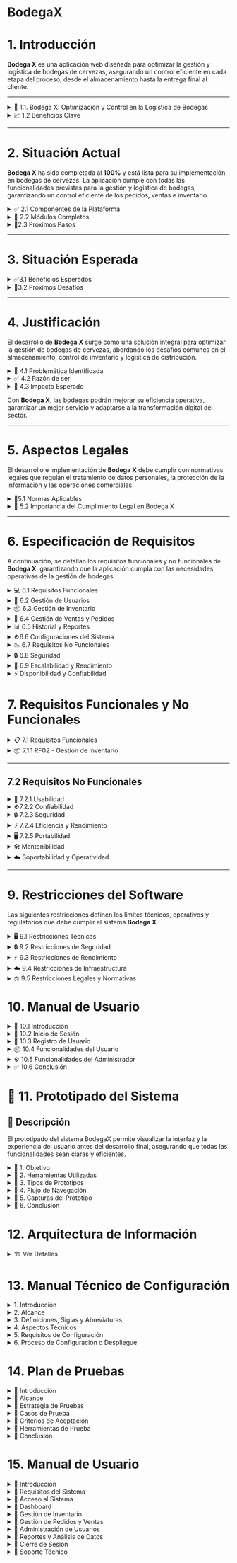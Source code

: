 # BodegaX

 # 1. **Introducción**  

 **Bodega X** es una aplicación web diseñada para optimizar la gestión y logística de bodegas de cervezas, asegurando un control eficiente en cada etapa del proceso, desde el almacenamiento hasta la entrega final al cliente.  


---
<details>
<summary> 🚀 1.1. Bodega X: Optimización y Control en la Logística de Bodegas  </summary>


Esta plataforma permite a las bodegas administrar sus ventas, gestionar inventarios y hacer un seguimiento detallado de los pedidos en tiempo real. Con módulos específicos para administradores y usuarios, **Bodega X** ofrece una experiencia intuitiva y adaptable a las necesidades del sector, garantizando transparencia y eficiencia en la distribución.  

</details> 

<details>
<summary>📈 1.2 Beneficios Clave</summary>

- **Optimización del Inventario**: Control en tiempo real de stock y productos.  
- **Automatización de Ventas**: Creación y gestión eficiente de pedidos.  
- **Historial y Reportes**: Análisis detallado de transacciones y movimientos.  
- **Gestión de Usuarios**: Roles y permisos para un acceso seguro y eficiente.  

</details>  


---



# 2. Situación Actual 

**Bodega X** ha sido completada al **100%** y está lista para su implementación en bodegas de cervezas. La aplicación cumple con todas las funcionalidades previstas para la gestión y logística de bodegas, garantizando un control eficiente de los pedidos, ventas e inventario.  

<details>
<summary>✅ 2.1 Componentes de la Plataforma</summary>

- **Frontend en Angular**: Interfaz intuitiva y responsive para la gestión de bodegas.  
- **Backend en Spring Boot**: API robusta y segura para la administración de datos.  
- **Base de datos en PostgreSQL**: Almacenamiento eficiente y estructurado de la información.  

</details>

<details>
<summary>📌 2.2 Módulos Completos</summary>

- **Gestión de ventas y pedidos**.  
- **Administración de inventario**.  
- **Historial de transacciones**.  
- **Configuraciones avanzadas**.  

</details>

<details>
<summary>🚀2.3 Próximos Pasos</summary>

- **Implementación y despliegue** en servidores de producción.  
- **Monitoreo y pruebas** en entornos reales.  
- **Optimización y mantenimiento** según el uso en producción.  

</details>

 

---  

 # 3. Situación Esperada 
<details>
  
Tras su implementación, **Bodega X** se espera que se convierta en una solución clave para la gestión eficiente de bodegas de cervezas, optimizando los procesos de almacenamiento, ventas y distribución.  


<summary>✅3.1  Beneficios Esperados</summary>

- **Mejore la eficiencia operativa**, reduciendo tiempos de gestión y optimizando el control del inventario.  
- **Automatice y agilice los pedidos**, permitiendo un flujo de trabajo más dinámico y reduciendo errores manuales.  
- **Asegure trazabilidad y transparencia**, con un historial detallado de ventas, pedidos y movimientos de stock.  
- **Facilite la toma de decisiones estratégicas**, gracias a reportes y análisis basados en datos en tiempo real.  
- **Garantice escalabilidad y estabilidad**, permitiendo futuras actualizaciones y mejoras sin afectar la operatividad.  

</details>

<details>
<summary>📌3.2  Próximos Desafíos</summary>

- Implementar mejoras basadas en el feedback de los usuarios.  
- Evaluar la integración con sistemas externos de facturación y logística.  
- Optimizar aún más el rendimiento para soportar un mayor volumen de datos y usuarios.  

</details>




---  

#  4. Justificación 

El desarrollo de **Bodega X** surge como una solución integral para optimizar la gestión de bodegas de cervezas, abordando los desafíos comunes en el almacenamiento, control de inventario y logística de distribución.  

<details>
<summary>🛑 4.1 Problemática Identificada</summary>

- **Gestión manual ineficiente**: Muchas bodegas aún dependen de registros físicos o sistemas desactualizados, lo que genera errores y pérdida de información.  
- **Falta de visibilidad en los procesos**: No existe un control centralizado de pedidos, ventas e inventario, dificultando la toma de decisiones.  
- **Demoras en la logística**: La falta de automatización retrasa la entrega de pedidos y afecta la satisfacción del cliente.  
- **Dificultad en el análisis de datos**: Sin herramientas adecuadas, es complicado extraer información clave para optimizar la operación.  

</details>

<details>
<summary>✅ 4.2 Razón de ser </summary>

- **Automatización de procesos**: Digitaliza y agiliza la gestión de ventas, pedidos e inventario.  
- **Optimización del control logístico**: Proporciona información en tiempo real sobre el estado de los productos y pedidos.  
- **Mejora en la toma de decisiones**: Gracias a reportes detallados, permite analizar tendencias y optimizar estrategias comerciales.  
- **Escalabilidad y adaptabilidad**: Diseñada para crecer junto con las necesidades de la bodega, permitiendo futuras integraciones.  

</details>

<details>
<summary>🚀 4.3 Impacto Esperado</summary>

- **Reducción de errores** en la gestión de inventarios y pedidos.  
- **Ahorro de tiempo y recursos** en procesos administrativos.  
- **Mayor satisfacción del cliente** gracias a entregas más rápidas y precisas.  
- **Un sistema centralizado y seguro** para la administración de la bodega.  

</details>

Con **Bodega X**, las bodegas podrán mejorar su eficiencia operativa, garantizar un mejor servicio y adaptarse a la transformación digital del sector.  



---  

# 5. **Aspectos Legales**  

El desarrollo e implementación de **Bodega X** debe cumplir con normativas legales que regulan el tratamiento de datos personales, la protección de la información y las operaciones comerciales.  

<details>
  <summary>📜5.1 Normas Aplicables</summary>

  | Norma o Ley | Descripción | Enlace |  
  | --- | --- | --- |  
  | **Ley de Protección de Datos Personales o Ley 1581 de 2012** | Reconoce y protege el derecho que tienen todas las personas a conocer, actualizar y rectificar las informaciones que se hayan recogido sobre ellas en bases de datos o archivos que sean susceptibles de tratamiento por entidades de naturaleza pública o privada. | https://tinyurl.com/2p8k5j9y |  
  | **Reglamento General de Protección de Datos (GDPR) - UE** | Regula la protección de datos personales en la Unión Europea, estableciendo derechos para los usuarios y obligaciones para las empresas que manejen información personal. |https://tinyurl.com/4t6c5j8u | 
  | **Ley 527 de 1999 - Comercio Electrónico (Colombia)** | Regula la validez jurídica de los mensajes de datos y el uso de firmas digitales en transacciones electrónicas. | https://tinyurl.com/ywvnyc9u |  
  | **Ley 962 de 2005 - Simplificación de Trámites** | Busca la optimización de procesos administrativos, promoviendo la digitalización y simplificación en sectores públicos y privados. | https://tinyurl.com/3hpcnux5 |  
  | **Ley 1266 de 2008 - Hábeas Data** | Regula la administración de datos financieros, comerciales y crediticios, garantizando el derecho a la intimidad y el buen nombre de los ciudadanos. | https://tinyurl.com/5by5ykzu |  

</details>

<details>

  <summary>📜 5.2 Importancia del Cumplimiento Legal en Bodega X </summary> 

✅ **Protección de Datos:** Se garantizará el cumplimiento de la Ley 1581 de 2012 y el GDPR para asegurar que los datos personales de los clientes y usuarios sean manejados de forma segura.  
✅ **Validez de Transacciones Electrónicas:** La plataforma se alineará con la Ley 527 de 1999 para garantizar la legalidad de las transacciones digitales.  
✅ **Seguridad y Privacidad:** Se adoptarán medidas para el manejo responsable de datos financieros y comerciales, cumpliendo con la Ley 1266 de 2008.  

Con este marco legal, **Bodega X** operará de manera segura, confiable y conforme a la normativa vigente.  

 </details>

---  

# 6. Especificación de Requisitos  

A continuación, se detallan los requisitos funcionales y no funcionales de **Bodega X**, garantizando que la aplicación cumpla con las necesidades operativas de la gestión de bodegas.  

<details>
  
<summary>💻 6.1 Requisitos Funcionales  </summary> 
  
  

Estos requisitos describen las funcionalidades esenciales que debe cumplir el sistema.  
</details>

<details>

  <summary>👤 6.2 Gestión de Usuarios</summary>

  - Registro, autenticación y autorización de usuarios con roles específicos (administrador, operador, supervisor).  
  - Control de acceso basado en permisos según el perfil del usuario.  

</details>

<details>
  <summary>📦 6.3 Gestión de Inventario</summary>

  - Registro y actualización de productos en la bodega.  
  - Control de stock con alertas de baja existencia.  
  - Historial de movimientos de productos dentro de la bodega.  

</details>

<details>
  <summary>🛒 6.4 Gestión de Ventas y Pedidos</summary>

  - Creación, modificación y cancelación de pedidos.  
  - Generación de facturas y control de pagos.  
  - Seguimiento del estado de cada pedido (pendiente, en proceso, entregado).  

</details>

<details>
  <summary>📊 6.5 Historial y Reportes</summary>

  - Generación de reportes sobre ventas, inventario y clientes.  
  - Exportación de reportes en formatos CSV o PDF.  

</details>

<details>
  <summary>⚙️6.6 Configuraciones del Sistema</summary>

  - Personalización de parámetros operativos según las necesidades de la bodega.  
  - Gestión de impuestos y descuentos en productos.  

</details>


<details>

<summary>📉 6.7 Requisitos No Funcionales</summary>  

Estos requisitos establecen características de calidad y desempeño del sistema.  
</details>
<details>
  <summary>🔒 6.8 Seguridad</summary>

  - Uso de autenticación basada en JWT para proteger las sesiones de usuario.  
  - Cifrado de contraseñas y datos sensibles.  

</details>

<details>
  <summary>🚀 6.9 Escalabilidad y Rendimiento</summary>

  - Arquitectura optimizada para manejar un alto volumen de datos y transacciones.  
  - Backend con Spring Boot y PostgreSQL para garantizar estabilidad y eficiencia.  

</details>

<details>
  <summary>⚡ Disponibilidad y Confiabilidad</summary>

  - Sistema con alta disponibilidad para evitar interrupciones en la operación.  
  - Mecanismos de recuperación para minimizar la pérdida de datos.  

</details>



# 7. Requisitos Funcionales y No Funcionales

<details>
  



<summary>📋  7.1 Requisitos Funcionales </summary>

| FUNCIONALIDAD                                    | TIPO       |
|--------------------------------------------------|------------|
| RF01 - Registro y autenticación de usuarios.    | Esencial   |
| RF02 - Asignación de roles y permisos.          | Esencial   |
| RF03 - Gestión de productos e inventario.       | Esencial   |
| RF04 - Control de stock con alertas automáticas.| Esencial   |
| RF05 - Creación, modificación y cancelación de pedidos. | Esencial   |
| RF06 - Facturación y gestión de pagos.          | Esencial   |
| RF07 - Historial de ventas y pedidos.           | Esencial   |
| RF08 - Generación de reportes en CSV y PDF.     | Ideal      |
| RF09 - Notificaciones en tiempo real.           | Ideal      |
| RF10 - Personalización de la configuración del sistema. | Ideal      |
| RF11 - Integración con sistemas de facturación electrónica. | Opcional   |
| RF12 - Soporte para múltiples bodegas.          | Opcional   |
| RF13 - Modo offline para consulta de datos.     | Opcional   |

</details>

  <details>
<summary>📦 7.1.1 RF02 - Gestión de Inventario</summary>

**ID del Requerimiento:** RF02  
**Nombre del Requerimiento:** Gestión de Inventario  

**Descripción:**  
Permite la administración del stock de productos dentro de la bodega, actualizando en tiempo real la cantidad disponible y generando alertas cuando un producto esté por agotarse.  

**Requisitos Implícitos:**  
- **RF02.1 - Registro de Productos:** Permite agregar nuevos productos al sistema.  
- **RF02.2 - Control de Stock:** Actualiza las existencias en tiempo real según las transacciones realizadas.  
- **RF02.3 - Alertas Automáticas:** Envía notificaciones cuando un producto esté por agotarse.  

**Prioridad:** Alta  

</details>


---

## 7.2 Requisitos No Funcionales  

<details>
  <summary>🎨  7.2.1 Usabilidad</summary>

  - **RNF01 - Aprendizaje del sistema:** El tiempo de aprendizaje del sistema por un usuario deberá ser menor a 4 horas.  
  - **RNF02 - Manuales de usuario:** El sistema debe contar con manuales de usuario estructurados adecuadamente dentro de la aplicación.  
  - **RNF03 - Interfaz intuitiva:** La interfaz debe ser fácil de usar, con una navegación fluida y clara para los usuarios.  

</details>

<details>
  <summary>⚙️7.2.2 Confiabilidad</summary>

  - **RNF04 - Disponibilidad del sistema:** El sistema debe garantizar una disponibilidad del 99.9% durante su operación.  
  - **RNF05 - Recuperación ante fallos:** En caso de fallo, el sistema debe restablecerse en menos de 5 minutos sin pérdida de datos.  
  - **RNF06 - Integridad de datos:** Los datos almacenados deben mantenerse consistentes y sin corrupción.  

</details>

<details>
  <summary>🔒 7.2.3 Seguridad</summary>

  - **RNF07 - Autenticación y Autorización:** Todos los usuarios deben autenticarse mediante credenciales seguras y contar con permisos adecuados.  
  - **RNF08 - Encriptación de datos:** La información sensible debe almacenarse utilizando cifrado AES-256.  
  - **RNF09 - Protección contra ataques:** Se deben implementar medidas contra inyección SQL, XSS y CSRF.  

</details>

<details>
  <summary>⚡ 7.2.4 Eficiencia y Rendimiento</summary>

  - **RNF10 - Respuesta del servidor:** El tiempo de respuesta para cualquier operación dentro del sistema no debe exceder los 2 segundos.  
  - **RNF11 - Optimización del frontend:** La carga inicial de la aplicación no debe superar los 3 segundos en conexiones estándar.  
  - **RNF12 - Escalabilidad:** El sistema debe poder manejar un incremento del 50% en usuarios sin degradar su rendimiento.  

</details>

<details>
  <summary>🖥️ 7.2.5 Portabilidad</summary>

  - **RNF13 - Compatibilidad con navegadores:** El sistema debe ser compatible con Chrome, Firefox, Edge y Safari.  
  - **RNF14 - Adaptabilidad en dispositivos:** La interfaz debe ser responsive y adaptable a móviles, tablets y desktops.  

</details>

<details>
  <summary>🛠️ Mantenibilidad</summary>

  - **RNF15 - Código modular:** La aplicación debe desarrollarse siguiendo principios de código limpio y modularidad.  
  - **RNF16 - Documentación técnica:** Debe contar con documentación técnica completa para facilitar su mantenimiento.  
  - **RNF17 - Pruebas automatizadas:** Se deben incluir pruebas unitarias y de integración para garantizar la calidad del software.  

</details>

<details>
  <summary>☁️ Soportabilidad y Operatividad</summary>

  - **RNF18 - Despliegue en la nube:** El sistema debe poder desplegarse en entornos de nube como AWS o GCP.  
  - **RNF19 - Monitoreo en tiempo real:** Se debe implementar un sistema de monitoreo para la detección temprana de fallos.  
  - **RNF20 - Soporte técnico:** Debe existir un canal de soporte disponible para los usuarios en caso de incidencias.  

</details>


---

# 9. Restricciones del Software  

Las siguientes restricciones definen los límites técnicos, operativos y regulatorios que debe cumplir el sistema **Bodega X**.

<details>
  <summary>🖥️ 9.1 Restricciones Técnicas</summary>

  - **RT01** - El sistema debe estar desarrollado utilizando **Angular** para el frontend y **Spring Boot** para el backend.  
  - **RT02** - La base de datos debe ser **PostgreSQL**, garantizando integridad y escalabilidad.  
  - **RT03** - La aplicación debe estar optimizada para ejecutarse en un entorno **Windows**.  
  - **RT04** - Todas las peticiones entre frontend y backend deben realizarse mediante **API REST** con formato JSON.  
  - **RT05** - La autenticación de usuarios debe implementarse utilizando **JWT (JSON Web Tokens)**.  

</details>

<details>
  <summary>🔒 9.2 Restricciones de Seguridad</summary>

  - **RS01** - El acceso al sistema debe requerir autenticación con credenciales seguras.  
  - **RS02** - La información sensible debe almacenarse con cifrado **AES-256** y las contraseñas deben ser hasheadas con **bcrypt**.  
  - **RS03** - Se debe implementar **HTTPS** para cifrar la comunicación entre el cliente y el servidor.  
  - **RS04** - El sistema debe cumplir con la **Ley 1581 de 2012** sobre protección de datos personales.  

</details>

<details>
  <summary>⚡ 9.3 Restricciones de Rendimiento</summary>

  - **RR01** - El tiempo de respuesta para cualquier operación no debe superar los **2 segundos** en condiciones normales.  
  - **RR02** - La aplicación debe ser capaz de manejar hasta **500 usuarios concurrentes** sin degradación en el rendimiento.  
  - **RR03** - El sistema debe permitir la carga de archivos de hasta **10 MB** sin afectar la experiencia del usuario.  

</details>

<details>
  <summary>☁️ 9.4 Restricciones de Infraestructura</summary>

  - **RI01** - El sistema debe ser desplegable en **Google Cloud Platform (GCP)** o **Amazon Web Services (AWS)**.  
  - **RI02** - La infraestructura debe permitir la escalabilidad horizontal para soportar incrementos en la demanda.  
  - **RI03** - Se debe implementar un sistema de **monitoreo en tiempo real** para detectar fallos de servicio.  

</details>

<details>
  <summary>⚖️ 9.5 Restricciones Legales y Normativas</summary>

  - **RL01** - El software debe cumplir con las regulaciones locales de comercio electrónico y protección de datos.  
  - **RL02** - Toda la documentación del software debe estar redactada en **español**.  
  - **RL03** - No se permite la reventa o distribución del software sin autorización previa.  

</details>


# 10. Manual de Usuario

<details>
  <summary>📌 10.1 Introducción</summary>

  El presente manual describe el uso del **Sistema de Gestión ERP BodegaX**, detallando las funcionalidades para **usuarios** y **administradores**. Este sistema permite gestionar inventarios, ventas y pedidos de cajas de cerveza dentro de la bodega.

</details>

<details>
  <summary>🔑 10.2 Inicio de Sesión</summary>

  Para acceder al sistema, el usuario debe seguir estos pasos:

  1. Ingresar a la página de inicio de sesión.
  2. Introducir su **nombre de usuario** y **contraseña**.
  3. Hacer clic en el botón **Iniciar Sesión**.

  Si las credenciales son correctas, el usuario será dirigido a su **panel principal**.

</details>

<details>
  <summary>📝 10.3 Registro de Usuario</summary>

  Existen dos tipos de registro en BodegaX:

  ### 10.3.1 Registro como Usuario
  - Completar el formulario de registro con **nombre, correo electrónico y contraseña**.
  - Acceder a funcionalidades de **gestión de pedidos** y **visualización de ventas**.

  ### 10.3.2 Registro como Administrador
  - Los administradores deben proporcionar información adicional.
  - Tienen acceso a **gestión de inventarios y usuarios**.

</details>

<details>
  <summary>📦 10.4 Funcionalidades del Usuario</summary>

  Los usuarios pueden acceder a las siguientes funciones:

  ### 10.4.1 Pedidos (Home)
  - Visualizar el estado actual de las ventas de cajas de cerveza.
  - Realizar solicitudes de nuevas cajas a la bodega.

  ### 10.4.2 Historial de Ventas
  - Consultar todas las ventas realizadas en el último mes.
  - Ver detalles como:
    - **Marca** de la cerveza.
    - **Cantidad** vendida.
    - **Total generado** por las ventas.

</details>

<details>
  <summary>⚙️ 10.5 Funcionalidades del Administrador</summary>

  Los administradores tienen acceso a módulos avanzados:

  ### 10.5.1 Ventas (Despachos de Bodega)
  - Ver y gestionar los despachos de cajas de cerveza.

  ### 10.5.2 Entradas de Inventario
  - Registrar y visualizar entradas de cajas de cerveza por **marca y cantidad**.

  ### 10.5.3 Gestión de Inventario
  - Monitorear el inventario total de la bodega.
  - Organización por **marca** y **cantidad disponible**.

  ### 10.5.4 Historial de Ventas
  - Consultar las ventas realizadas en el último mes.

  ### 10.5.5 Gestión de Pedidos
  - Revisar y gestionar pedidos realizados por los usuarios.

  ### 10.5.6 Configuración de Usuarios
  - Crear, editar y eliminar usuarios dentro del sistema.
  - Control de accesos a distintos módulos.

</details>

<details>
  <summary>✅ 10.6 Conclusión</summary>

  **BodegaX** es una herramienta integral para la gestión de bodegas de cerveza, brindando:
  - **Automatización** en la administración de inventario y pedidos.
  - **Optimización** de la gestión logística y operativa.
  - **Facilidad de uso** para usuarios y administradores.

</details>


# 📌 11. Prototipado del Sistema

## 📖 Descripción
El prototipado del sistema BodegaX permite visualizar la interfaz y la experiencia del usuario antes del desarrollo final, asegurando que todas las funcionalidades sean claras y eficientes.

<details>
  <summary>📌 1. Objetivo</summary>

El objetivo del prototipado es definir y validar la estructura, diseño y navegación del sistema BodegaX antes de su implementación definitiva. Se busca:

- Facilitar la retroalimentación temprana.
- Identificar mejoras en la usabilidad.
- Optimizar la experiencia del usuario.

</details>

<details>
  <summary>🎨 2. Herramientas Utilizadas</summary>

Para el desarrollo del prototipo se utilizaron las siguientes herramientas:

- **Figma**: Para el diseño de interfaces interactivas.
- **Adobe XD**: Para pruebas de experiencia de usuario.
- **Balsamiq**: Para wireframes iniciales de baja fidelidad.

</details>

<details>
  <summary>📐 3. Tipos de Prototipos</summary>

Se diseñaron tres niveles de prototipos:

- **Baja Fidelidad**: Wireframes básicos en Balsamiq para estructurar la interfaz.
- **Media Fidelidad**: Prototipos en Figma con diseño más detallado.
- **Alta Fidelidad**: Interfaces interactivas en Adobe XD, simulando la navegación real.

</details>

<details>
  <summary>📌 4. Flujo de Navegación</summary>

El flujo de navegación del sistema se compone de:

1. **Pantalla de Inicio**: Login y acceso de usuarios.
2. **Dashboard**: Vista general con métricas clave.
3. **Gestión de Inventario**: Registro, actualización y consulta de productos.
4. **Pedidos y Ventas**: Control de órdenes y generación de reportes.
5. **Configuraciones**: Administración de usuarios y permisos.

</details>

<details>
  <summary>📸 5. Capturas del Prototipo</summary>

Aquí puedes ver algunas imágenes del prototipo:

**Pantalla de Inicio**  

![Pantalla de Inicio](src/assets/HOME.jpg)

**Dashboard**  

![Dashboard](src/assets/LOGIN.jpg)

**Gestión de Inventario** 

![Gestión de Inventario](src/assets/INVENTARIO.jpg)

</details>

<details>
  <summary>📌 6. Conclusión</summary>

El prototipado permitió visualizar de forma efectiva la interfaz del sistema BodegaX, facilitando mejoras y optimizaciones antes de la fase de desarrollo. Gracias a las pruebas realizadas, se garantizó una experiencia de usuario intuitiva y eficiente.

</details>


# **12. Arquitectura de Información** 
<details>
  
 


  <summary>🏗️ Ver Detalles</summary>

## 📖 Descripción  
La **Arquitectura de Información** de BodegaX define la estructura, jerarquía y relación entre los diferentes módulos del sistema, asegurando una navegación intuitiva y eficiente.

---

## 📌 12.1. Estructura General  
El sistema se divide en las siguientes capas:

- **Frontend** (Angular): Interfaz de usuario y experiencia interactiva.  
- **Backend** (Spring Boot): Procesamiento de lógica de negocio y API REST.  
- **Base de Datos** (PostgreSQL): Almacenamiento y gestión de datos.  
- **Autenticación y Seguridad**: Implementación de OAuth2 y JWT.  

---

## 📌 12.2. Módulos Principales  
El sistema se organiza en los siguientes módulos funcionales:

1. **Autenticación y Usuarios**  
   - Registro e inicio de sesión.  
   - Roles y permisos.  
   - Recuperación de contraseña.  

2. **Dashboard**  
   - Panel con métricas y reportes.  
   - Accesos directos a módulos principales.  

3. **Gestión de Inventario**  
   - Registro y actualización de productos.  
   - Control de stock y proveedores.  
   - Alertas por niveles bajos de existencias.  

4. **Gestión de Pedidos y Ventas**  
   - Creación y seguimiento de pedidos.  
   - Facturación y generación de reportes.  

5. **Configuraciones**  
   - Administración de parámetros del sistema.  
   - Gestión de usuarios y permisos.  

---

## 📌 12.3. Diagrama de Arquitectura  
![Diagrama De BD](src/assets/Estructura%20BD.jpg)

</details>


 # 13. **Manual Técnico de Configuración**

<details>
  <summary> 1. Introducción</summary>

BodegaX es un sistema de gestión de bodegas de cervezas que permite administrar inventario, pedidos, ventas y usuarios de manera eficiente.  
Este manual técnico proporciona la información necesaria para la configuración, despliegue y correcto funcionamiento del sistema.

</details>

<details>
  <summary> 2. Alcance</summary>

Este documento cubre la configuración y despliegue de **BodegaX**, tanto en su frontend desarrollado en **Angular** como en su backend construido con **Spring Boot**.  
Incluye detalles sobre la infraestructura necesaria, configuración de base de datos **PostgreSQL**, servidores de aplicaciones y herramientas requeridas.

</details>

<details>
  <summary> 3. Definiciones, Siglas y Abreviaturas</summary>

- **Frontend**: Interfaz de usuario desarrollada en Angular.  
- **Backend**: Lógica del negocio y API construida con Spring Boot.  
- **PostgreSQL**: Sistema de gestión de base de datos utilizado.  
- **GCP**: Google Cloud Platform, donde se puede desplegar la aplicación.  
- **CI/CD**: Integración y entrega continua para despliegues automatizados.  

</details>

<details>
  <summary> 4. Aspectos Técnicos</summary>

### 4.1. Metodología de trabajo usada.
Se utilizó una **metodología híbrida**, combinando **SCRUM** para la gestión ágil del proyecto con **prácticas de integración continua (CI/CD)**.  

### 4.2. Tipo de Software o Enfoque tecnológico.
**BodegaX** es una **aplicación web full stack** con arquitectura cliente-servidor.  
El frontend está desarrollado en **Angular** y consume APIs REST proporcionadas por el backend en **Spring Boot**.

### 4.3. Arquitectura Tecnológica.
La arquitectura es de **tres capas**:
- **Capa de presentación**: Angular.
- **Capa de negocio**: Spring Boot.
- **Capa de datos**: PostgreSQL.

El backend sigue una **arquitectura de microservicios**, lo que facilita su escalabilidad.

### 4.4. Patrones de Diseño usados.
- **MVC (Model-View-Controller)** en el frontend y backend.
- **Repository Pattern** en el acceso a datos.
- **DTO (Data Transfer Object)** para optimizar la transferencia de datos entre capas.

### 4.5. Gestión de Datos.
Se utiliza **PostgreSQL** como base de datos relacional para garantizar la consistencia y escalabilidad de la información almacenada.

</details>

<details>
  <summary> 5. Requisitos de Configuración</summary>

### 5.1. Requisitos del Servidor Backend
- **Lenguaje**: Java 17+
- **Framework**: Spring Boot 3.x
- **Base de Datos**: PostgreSQL 14+
- **Servidor de Aplicaciones**: Tomcat (integrado en Spring Boot)
- **Herramientas adicionales**:
  - JDK 17+
  - Maven o Gradle para la gestión de dependencias

### 5.2. Requisitos del Frontend
- **Framework**: Angular 16+
- **Dependencias**:
  - Angular Material para UI
  - RxJS para manejo de datos asíncronos
- **Herramientas necesarias**:
  - Node.js 18+
  - Angular CLI 16+
  - NPM/Yarn para gestión de paquetes

### 5.3. Infraestructura y Hosting
- Se recomienda desplegar en **Google Cloud Platform (GCP)**.
- Opciones de despliegue:
  - **Backend**: Google Cloud Run o Kubernetes Engine.
  - **Base de Datos**: Cloud SQL con PostgreSQL.
  - **Frontend**: Firebase Hosting o Cloud Storage.

</details>

<details>
  <summary> 6. Proceso de Configuración o Despliegue</summary>

### 6.1. Configuración del Backend
1. Clonar el repositorio:  
   ```bash
   git clone https://github.com/tuusuario/BodegaX-Backend.git



</details>
   

# 14. **Plan de Pruebas**

<details>

  
<summary>📌 Introducción</summary>

## **1. Introducción**
El objetivo de este plan de pruebas es garantizar la calidad y el correcto funcionamiento de la aplicación **BodegaX**. Se evaluarán los módulos clave del sistema para verificar su rendimiento, seguridad, usabilidad y compatibilidad.

</details>

<details>
<summary>📌 Alcance</summary>

## **2. Alcance**
Las pruebas abarcarán los siguientes módulos del sistema:
- Autenticación y seguridad.
- Gestión de inventario.
- Control de pedidos y ventas.
- Administración de usuarios y roles.
- Reportes y análisis de datos.

</details>

<details>
<summary>📌 Estrategia de Pruebas</summary>

## **3. Estrategia de Pruebas**
Se utilizarán los siguientes tipos de pruebas:
- **Pruebas Funcionales**: Verificar que cada módulo cumpla con los requerimientos definidos.
- **Pruebas de Integración**: Evaluar la correcta interacción entre los distintos módulos.
- **Pruebas de Usabilidad**: Garantizar una experiencia de usuario óptima en la interfaz.
- **Pruebas de Seguridad**: Detectar vulnerabilidades en el sistema.
- **Pruebas de Rendimiento**: Analizar el tiempo de respuesta y estabilidad bajo carga.

</details>

<details>
<summary>📌 Casos de Prueba</summary>

## **4. Casos de Prueba**
A continuación, se detallan los principales casos de prueba organizados por módulo.

### **4.1 Autenticación y Seguridad**
| ID  | Caso de Prueba | Entrada | Resultado Esperado | Estado |
|-----|--------------|---------|--------------------|--------|
| AU-01 | Inicio de sesión con credenciales válidas | Usuario y contraseña correctos | Acceso exitoso | ✅ |
| AU-02 | Inicio de sesión con credenciales inválidas | Usuario y/o contraseña incorrectos | Mensaje de error | ✅ |
| AU-03 | Cierre de sesión | Usuario autenticado | Redirección a la pantalla de login | ✅ |
| AU-04 | Intentos fallidos de inicio de sesión | 5 intentos fallidos seguidos | Bloqueo temporal de la cuenta | ✅ |

### **4.2 Gestión de Inventario**
| ID  | Caso de Prueba | Entrada | Resultado Esperado | Estado |
|-----|--------------|---------|--------------------|--------|
| INV-01 | Agregar nuevo producto | Datos completos de producto | Producto registrado en el sistema | ✅ |
| INV-02 | Modificar producto existente | ID del producto y nuevos datos | Producto actualizado correctamente | ✅ |
| INV-03 | Eliminar producto | ID del producto | Producto eliminado de la base de datos | ✅ |
| INV-04 | Consulta de inventario | Filtro de búsqueda | Lista de productos según filtro | ✅ |

### **4.3 Control de Pedidos y Ventas**
| ID  | Caso de Prueba | Entrada | Resultado Esperado | Estado |
|-----|--------------|---------|--------------------|--------|
| PED-01 | Crear un nuevo pedido | Datos del pedido y cliente | Pedido registrado correctamente | ✅ |
| PED-02 | Modificar pedido existente | ID del pedido y nuevos datos | Pedido actualizado | ✅ |
| PED-03 | Cancelar pedido | ID del pedido | Pedido eliminado del sistema | ✅ |
| PED-04 | Generación de factura | Pedido confirmado | PDF generado con los detalles de la venta | ✅ |

### **4.4 Administración de Usuarios y Roles**
| ID  | Caso de Prueba | Entrada | Resultado Esperado | Estado |
|-----|--------------|---------|--------------------|--------|
| USR-01 | Registrar nuevo usuario | Datos completos del usuario | Usuario registrado en el sistema | ✅ |
| USR-02 | Asignar rol a usuario | Usuario existente y nuevo rol | Rol asignado correctamente | ✅ |
| USR-03 | Desactivar usuario | ID del usuario | Usuario deshabilitado en el sistema | ✅ |

### **4.5 Reportes y Análisis de Datos**
| ID  | Caso de Prueba | Entrada | Resultado Esperado | Estado |
|-----|--------------|---------|--------------------|--------|
| REP-01 | Generar reporte de ventas | Rango de fechas | Reporte generado correctamente | ✅ |
| REP-02 | Exportar reporte a Excel | Datos de reporte | Archivo descargado en formato `.xlsx` | ✅ |

</details>

<details>
<summary>📌 Criterios de Aceptación</summary>

## **5. Criterios de Aceptación**
Las pruebas serán consideradas exitosas si:
- El 100% de los casos de prueba críticos son aprobados.
- No existen errores bloqueantes o de alta prioridad.
- El rendimiento y seguridad cumplen con los estándares establecidos.

</details>

<details>
<summary>📌 Herramientas de Prueba</summary>

## **6. Herramientas de Prueba**
Se utilizarán las siguientes herramientas para la ejecución de pruebas:
- **Postman** (Pruebas de API).
- **Selenium** (Pruebas automatizadas en frontend).
- **JMeter** (Pruebas de rendimiento).
- **OWASP ZAP** (Pruebas de seguridad).

</details>

<details>
<summary>📌 Conclusión</summary>

## **7. Conclusión**
El presente plan de pruebas establece una estrategia clara para evaluar la calidad del sistema **BodegaX**, asegurando su correcto funcionamiento antes de su implementación en producción.

</details>

# 15. **Manual de Usuario**

<details>
<summary>📌 Introducción</summary>

## **1. Introducción**
El presente manual describe el funcionamiento y uso de la aplicación **BodegaX**, un sistema de gestión de bodegas de cervezas que permite administrar inventarios, pedidos, ventas y usuarios de manera eficiente.
  
</details>

<details>
<summary>📌 Requisitos del Sistema</summary>

## **2. Requisitos del Sistema**
Para utilizar **BodegaX**, es necesario contar con:
- Navegador web actualizado (Google Chrome, Mozilla Firefox, Microsoft Edge)
- Conexión a internet estable
- Resolución de pantalla mínima de 1366x768
  
</details>

<details>
<summary>📌 Acceso al Sistema</summary>

## **3. Acceso al Sistema**
1. Ingresar a la URL del sistema.
2. Introducir credenciales de usuario (correo y contraseña).
3. Hacer clic en el botón **Iniciar sesión**.
4. En caso de olvidar la contraseña, utilizar la opción **¿Olvidaste tu contraseña?**
  
</details>

<details>
<summary>📌 Dashboard</summary>

## **4. Dashboard**
Al iniciar sesión, se accede al **Dashboard**, donde se muestran estadísticas clave como:
- Estado del inventario
- Pedidos en curso
- Ventas recientes
  
</details>

<details>
<summary>📌 Gestión de Inventario</summary>

## **5. Gestión de Inventario**

### **Agregar Producto**
1. Navegar a la sección **Inventario**.
2. Hacer clic en **Agregar Producto**.
3. Completar los datos requeridos (nombre, categoría, cantidad, precio, etc.).
4. Guardar cambios.

### **Modificar Producto**
1. Seleccionar el producto en la lista.
2. Editar los datos necesarios.
3. Guardar cambios.

### **Eliminar Producto**
1. Seleccionar el producto en la lista.
2. Hacer clic en **Eliminar**.
3. Confirmar la acción.
  
</details>

<details>
<summary>📌 Gestión de Pedidos y Ventas</summary>

## **6. Gestión de Pedidos y Ventas**

### **Crear Pedido**
1. Ir a la sección **Pedidos**.
2. Hacer clic en **Nuevo Pedido**.
3. Ingresar los detalles del cliente y productos solicitados.
4. Confirmar el pedido.

### **Facturación**
1. Acceder al pedido confirmado.
2. Generar la factura en formato PDF.
3. Enviar la factura al cliente.
  
</details>

<details>
<summary>📌 Administración de Usuarios</summary>

## **7. Administración de Usuarios**

### **Registrar Usuario**
1. Ir a **Administración > Usuarios**.
2. Hacer clic en **Nuevo Usuario**.
3. Ingresar los datos personales y rol.
4. Guardar cambios.

### **Modificar Usuario**
1. Seleccionar el usuario a modificar.
2. Editar la información y guardar cambios.

### **Eliminar Usuario**
1. Seleccionar el usuario.
2. Hacer clic en **Eliminar** y confirmar la acción.
  
</details>

<details>
<summary>📌 Reportes y Análisis de Datos</summary>

## **8. Reportes y Análisis de Datos**
- Generar reportes de ventas en rangos de fecha.
- Exportar reportes en Excel y PDF.
- Analizar métricas de desempeño del negocio.
  
</details>

<details>
<summary>📌 Cierre de Sesión</summary>

## **9. Cierre de Sesión**
Para cerrar sesión:
1. Hacer clic en el icono de usuario (esquina superior derecha).
2. Seleccionar **Cerrar Sesión**.
  
</details>

<details>
<summary>📌 Soporte Técnico</summary>

## **10. Soporte Técnico**
En caso de problemas técnicos, contactar al equipo de soporte mediante:
- Correo electrónico: soporte@bodegax.com
- Teléfono: +XX-XXXX-XXXX
- Chat en línea disponible en el sistema.
  
</details>

  










